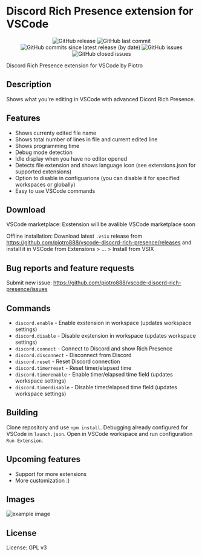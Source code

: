 # Discord Rich Presence extension for VSCode

<p align="center">
  <img alt="GitHub release" src="https://img.shields.io/github/v/release/piotro888/vscode-disocrd-rich-presence">
  <img alt="GitHub last commit" src="https://img.shields.io/github/last-commit/piotro888/vscode-disocrd-rich-presence/dev?color=blue">
  <img alt="GitHub commits since latest release (by date)" src="https://img.shields.io/github/commits-since/piotro888/vscode-disocrd-rich-presence/latest/dev?label=commits%40dev%20since%20%20latest%20release">
  <img alt="GitHub issues" src="https://img.shields.io/github/issues/piotro888/vscode-disocrd-rich-presence">
  <img alt="GitHub closed issues" src="https://img.shields.io/github/issues-closed/piotro888/vscode-disocrd-rich-presence?color=green">
</p>

Discord Rich Presence extension for VSCode by Piotro

## Description

Shows what you're editing in VSCode with advanced Dicord Rich Presence.

## Features
* Shows currenty edited file name
* Shows total number of lines in file and current edited line
* Shows programming time
* Debug mode detection
* Idle display when you have no editor opened
* Detects file extension and shows language icon (see extensions.json for supported extensions)
* Option to disable in configuarions (you can disable it for specified workspaces or globally)
* Easy to use VSCode commands

## Download
VSCode marketplace: Exstension will be avalible VSCode marketplace soon

Offline installation:
Download latest `.vsix` release from https://github.com/piotro888/vscode-disocrd-rich-presence/releases and install it in VSCode from Extensions > ... > Install from VSIX

## Bug reports and feature requests
Submit new issue: https://github.com/piotro888/vscode-disocrd-rich-presence/issues

## Commands
* `discord.enable` - Enable exstension in workspace (updates workspace settings)
* `discord.disable` - Disable exstension in workspace (updates workspace settings)
* `discord.connect` - Connect to Discord and show Rich Presence
* `discord.disconnect` - Disconnect from Discord
* `discord.reset` - Reset Discord connection
* `discord.timerreset` - Reset timer/elapsed time
* `discord.timerenable` - Enable timer/elapsed time field (updates workspace settings)
* `discord.timerdisable` - Disable timer/elapsed time field (updates workspace settings)

## Building
Clone repository and use `npm install`. Debugging already configured for VSCode in `launch.json`. Open in VSCode workspace and run configuration `Run Extension`.

## Upcoming features
* Support for more extensions
* More customization :)

## Images
![example image](https://github.com/piotro888/vscode-disocrd-rich-presence/blob/master/images/example.png?raw=true)

## License
License: GPL v3
